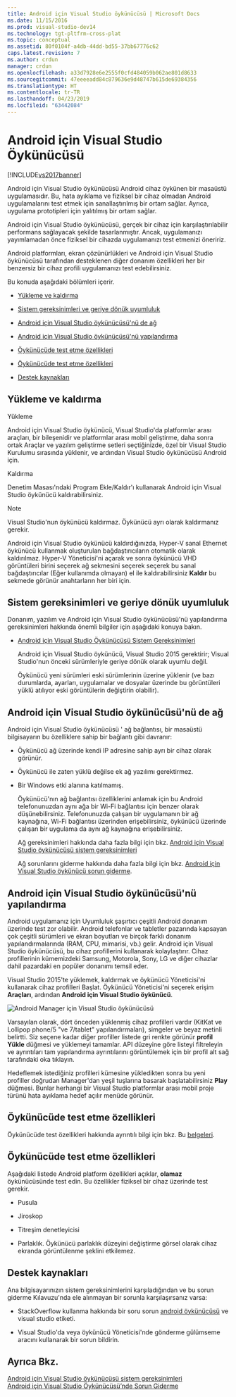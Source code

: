 ```yaml
---
title: Android için Visual Studio öykünücüsü | Microsoft Docs
ms.date: 11/15/2016
ms.prod: visual-studio-dev14
ms.technology: tgt-pltfrm-cross-plat
ms.topic: conceptual
ms.assetid: 80f0104f-a4db-44dd-bd55-37bb67776c62
caps.latest.revision: 7
ms.author: crdun
manager: crdun
ms.openlocfilehash: a33d7928e6e2555f0cfd484059b062ae801d8633
ms.sourcegitcommit: 47eeeeadd84c879636e9d48747b615de69384356
ms.translationtype: HT
ms.contentlocale: tr-TR
ms.lasthandoff: 04/23/2019
ms.locfileid: "63442084"
---
```

# <a name="visual-studio-emulator-for-android"></a>Android için Visual Studio Öykünücüsü
[!INCLUDE[vs2017banner](../includes/vs2017banner.md)]

Android için Visual Studio öykünücüsü Android cihaz öykünen bir masaüstü uygulamasıdır. Bu, hata ayıklama ve fiziksel bir cihaz olmadan Android uygulamalarını test etmek için sanallaştırılmış bir ortam sağlar. Ayrıca, uygulama prototipleri için yalıtılmış bir ortam sağlar.  
  
 Android için Visual Studio öykünücüsü, gerçek bir cihaz için karşılaştırılabilir performans sağlayacak şekilde tasarlanmıştır. Ancak, uygulamanızı yayımlamadan önce fiziksel bir cihazda uygulamanızı test etmenizi öneririz.  
  
 Android platformları, ekran çözünürlükleri ve Android için Visual Studio öykünücüsü tarafından desteklenen diğer donanım özellikleri her bir benzersiz bir cihaz profili uygulamanızı test edebilirsiniz.  
  
 Bu konuda aşağıdaki bölümleri içerir.  
  
- [Yükleme ve kaldırma](#Installing)  
  
- [Sistem gereksinimleri ve geriye dönük uyumluluk](#Requirements)  
  
- [Android için Visual Studio öykünücüsü'nü de ağ](#Networking)  
  
- [Android için Visual Studio öykünücüsü'nü yapılandırma](#Configuring)  
  
- [Öykünücüde test etme özellikleri](#FeaturesTest)  
  
- [Öykünücüde test etme özellikleri](#FeaturesNonTest)  
  
- [Destek kaynakları](#Support)  
  
## <a name="Installing"></a> Yükleme ve kaldırma  
 Yükleme  
  
 Android için Visual Studio öykünücü, Visual Studio'da platformlar arası araçları, bir bileşenidir ve platformlar arası mobil geliştirme, daha sonra ortak Araçlar ve yazılım geliştirme setleri seçtiğinizde, özel bir Visual Studio Kurulumu sırasında yüklenir, ve ardından Visual Studio öykünücüsü Android için.  
  
 Kaldırma  
  
 Denetim Masası'ndaki Program Ekle/Kaldır'ı kullanarak Android için Visual Studio öykünücü kaldırabilirsiniz.  
  
> [!NOTE]
> Visual Studio'nun öykünücü kaldırmaz. Öykünücü ayrı olarak kaldırmanız gerekir.  
  
 Android için Visual Studio öykünücü kaldırdığınızda, Hyper-V sanal Ethernet öykünücü kullanmak oluşturulan bağdaştırıcıların otomatik olarak kaldırılmaz. Hyper-V Yöneticisi'ni açarak ve sonra öykünücü VHD görüntüleri birini seçerek ağ sekmesini seçerek seçerek bu sanal bağdaştırıcılar (Eğer kullanımda olmayan) el ile kaldırabilirsiniz **Kaldır** bu sekmede görünür anahtarların her biri için.  
  
## <a name="Requirements"></a> Sistem gereksinimleri ve geriye dönük uyumluluk  
 Donanım, yazılım ve Android için Visual Studio öykünücüsü'nü yapılandırma gereksinimleri hakkında önemli bilgiler için aşağıdaki konuya bakın.  
  
- [Android için Visual Studio Öykünücüsü Sistem Gereksinimleri](../cross-platform/system-requirements-for-the-visual-studio-emulator-for-android.md)  
  
  Android için Visual Studio öykünücü, Visual Studio 2015 gerektirir; Visual Studio'nun önceki sürümleriyle geriye dönük olarak uyumlu değil.  
  
  Öykünücü yeni sürümleri eski sürümlerinin üzerine yüklenir (ve bazı durumlarda, ayarları, uygulamalar ve dosyalar üzerinde bu görüntüleri yüklü atılıyor eski görüntülerin değiştirin olabilir).  
  
## <a name="Networking"></a> Android için Visual Studio öykünücüsü'nü de ağ  
 Android için Visual Studio öykünücüsü ' ağ bağlantısı, bir masaüstü bilgisayarın bu özelliklere sahip bir bağlantı gibi davranır:  
  
- Öykünücü ağ üzerinde kendi IP adresine sahip ayrı bir cihaz olarak görünür.  
  
- Öykünücü ile zaten yüklü değilse ek ağ yazılımı gerektirmez.  
  
- Bir Windows etki alanına katılmamış.  
  
  Öykünücü'nın ağ bağlantısı özelliklerini anlamak için bu Android telefonunuzdan aynı ağa bir Wi-Fi bağlantısı için benzer olarak düşünebilirsiniz. Telefonunuzda çalışan bir uygulamanın bir ağ kaynağına, Wi-Fi bağlantısı üzerinden erişebilirsiniz, öykünücü üzerinde çalışan bir uygulama da aynı ağ kaynağına erişebilirsiniz.  
  
  Ağ gereksinimleri hakkında daha fazla bilgi için bkz. [Android için Visual Studio öykünücüsü sistem gereksinimleri](../cross-platform/system-requirements-for-the-visual-studio-emulator-for-android.md)  
  
  Ağ sorunlarını giderme hakkında daha fazla bilgi için bkz. [Android için Visual Studio öykünücü sorun giderme](../cross-platform/troubleshooting-the-visual-studio-emulator-for-android.md).  
  
## <a name="Configuring"></a> Android için Visual Studio öykünücüsü'nü yapılandırma  
 Android uygulamanız için Uyumluluk şaşırtıcı çeşitli Android donanım üzerinde test zor olabilir. Android telefonlar ve tabletler pazarında kapsayan çok çeşitli sürümleri ve ekran boyutları ve birçok farklı donanım yapılandırmalarında (RAM, CPU, mimarisi, vb.) gelir. Android için Visual Studio öykünücüsü, bu cihaz profillerini kullanarak kolaylaştırır. Cihaz profillerinin kümemizdeki Samsung, Motorola, Sony, LG ve diğer cihazlar dahil pazardaki en popüler donanımı temsil eder.  
  
 Visual Studio 2015'te yüklemek, kaldırmak ve öykünücü Yöneticisi'ni kullanarak cihaz profilleri Başlat. Öykünücü Yöneticisi'ni seçerek erişim **Araçları**, ardından **Android için Visual Studio öykünücü**.  
  
 ![Android Manager için Visual Studio öykünücüsü](../cross-platform/media/android-emu-manager.png "Android_Emu_Manager")  
  
 Varsayılan olarak, dört önceden yüklenmiş cihaz profilleri vardır (KitKat ve Lollipop phone/5 "ve 7/tablet" yapılandırmaları), simgeler ve beyaz metinli belirtti. Siz seçene kadar diğer profiller listede gri renkte görünür **profil Yükle** düğmesi ve yüklemeyi tamamlar. API düzeyine göre listeyi filtreleyin ve ayrıntıları tam yapılandırma ayrıntılarını görüntülemek için bir profil alt sağ tarafındaki oka tıklayın.  
  
 Hedeflemek istediğiniz profilleri kümesine yükledikten sonra bu yeni profiller doğrudan Manager'dan yeşil tuşlarına basarak başlatabilirsiniz **Play** düğmesi. Bunlar herhangi bir Visual Studio platformlar arası mobil proje türünü hata ayıklama hedef açılır menüde görünür.  
  
## <a name="FeaturesTest"></a> Öykünücüde test etme özellikleri  
 Öykünücüde test özellikleri hakkında ayrıntılı bilgi için bkz. Bu [belgeleri](http://blogs.msdn.com/b/visualstudioalm/archive/2014/11/12/introducing-visual-studio-s-emulator-for-android.aspx).  
  
## <a name="FeaturesNonTest"></a> Öykünücüde test etme özellikleri  
 Aşağıdaki listede Android platform özellikleri açıklar, **olamaz** öykünücüsünde test edin. Bu özellikler fiziksel bir cihaz üzerinde test gerekir.  
  
- Pusula  
  
- Jiroskop  
  
- Titreşim denetleyicisi  
  
- Parlaklık. Öykünücü parlaklık düzeyini değiştirme görsel olarak cihaz ekranda görüntülenme şeklini etkilemez.  
  
## <a name="Support"></a> Destek kaynakları  
 Ana bilgisayarınızın sistem gereksinimlerini karşıladığından ve bu sorun giderme Kılavuzu'nda ele alınmayan bir sorunla karşılaşırsanız varsa:  
  
- StackOverflow kullanma hakkında bir soru sorun [android öykünücüsü](http://stackoverflow.com/questions/tagged/android-emulator) ve visual studio etiketi.  
  
- Visual Studio'da veya öykünücü Yöneticisi'nde gönderme gülümseme aracını kullanarak bir sorun bildirin.  
  
## <a name="see-also"></a>Ayrıca Bkz.  
 [Android için Visual Studio öykünücüsü sistem gereksinimleri](../cross-platform/system-requirements-for-the-visual-studio-emulator-for-android.md)   
 [Android için Visual Studio Öykünücüsü’nde Sorun Giderme](../cross-platform/troubleshooting-the-visual-studio-emulator-for-android.md)
